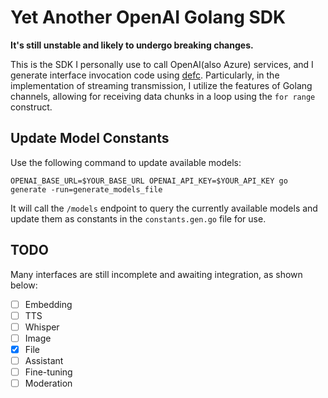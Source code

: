 # Yet Another OpenAI Golang SDK

**It's still unstable and likely to undergo breaking changes.**

This is the SDK I personally use to call OpenAI(also Azure) services, and I generate interface invocation code using [defc](https://github.com/x5iu/defc). Particularly, in the implementation of streaming transmission, I utilize the features of Golang channels, allowing for receiving data chunks in a loop using the `for range` construct.

## Update Model Constants

Use the following command to update available models:

```shell
OPENAI_BASE_URL=$YOUR_BASE_URL OPENAI_API_KEY=$YOUR_API_KEY go generate -run=generate_models_file
```

It will call the `/models` endpoint to query the currently available models and update them as constants in the `constants.gen.go` file for use.

## TODO

Many interfaces are still incomplete and awaiting integration, as shown below:

- [ ] Embedding
- [ ] TTS
- [ ] Whisper
- [ ] Image
- [x] File
- [ ] Assistant
- [ ] Fine-tuning
- [ ] Moderation